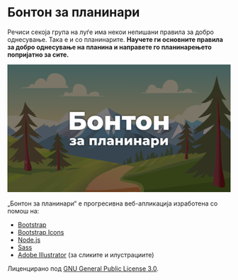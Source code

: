 # Бонтон за планинари

Речиси секоја група на луѓе има некои непишани правила за добро однесување. Така е и со планинарите. **Научете ги основните правила за добро однесување на планина и направете го планинарењето попријатно за сите.**

[![Бонтон за планинари - Планинарење попријатно за сите](/img/BontonZaPlaninari-Promo.png)](https://gocemitevski.github.io/bonton-za-planinari/)

„Бонтон за планинари“ е прогресивна веб-апликација изработена со помош на:

- [Bootstrap](https://getbootstrap.com/)
- [Bootstrap Icons](https://icons.getbootstrap.com/)
- [Node.js](https://nodejs.org/en)
- [Sass](https://sass-lang.com/)
- [Adobe Illustrator](https://www.adobe.com/products/illustrator.html) (за сликите и илустрациите)

Лиценцирано под [GNU General Public License 3.0](https://github.com/gocemitevski/bonton-za-planinari#GPL-3.0-1-ov-file).
